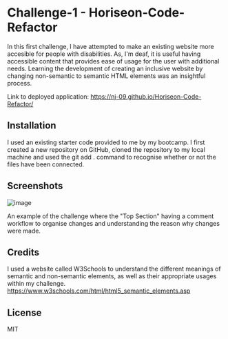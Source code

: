 # Challenge-1 - Horiseon-Code-Refactor

In this first challenge, I have attempted to make an existing website more accesible for people with disabilities. 
As, I'm deaf, it is useful having accessible content that provides ease of usage for the user with additional needs. 
Learning the development of creating an inclusive website by changing non-semantic to semantic HTML elements was an insightful process.

Link to deployed application: https://nj-09.github.io/Horiseon-Code-Refactor/

## Installation
I used an existing starter code provided to me by my bootcamp. I first created a new repository on GitHub, cloned the repository to my local machine and used the git add . command to recognise whether or not the files have been connected.

## Screenshots
![image](https://user-images.githubusercontent.com/119903128/207220046-ba2d264f-43db-43b5-9fd9-6b68aa48dad1.png)

An example of the challenge where the "Top Section" having a comment workflow to organise changes and understanding the reason why changes were made.

## Credits
I used a website called W3Schools to understand the different meanings of semantic and non-semantic elements, as well as their appropriate usages within my challenge.
https://www.w3schools.com/html/html5_semantic_elements.asp

## License
MIT
